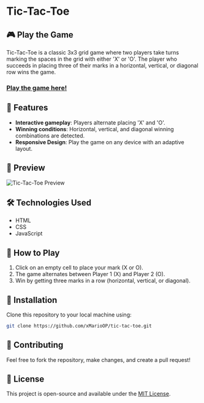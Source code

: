 # Tic-Tac-Toe

## 🎮 Play the Game

Tic-Tac-Toe is a classic 3x3 grid game where two players take turns marking the spaces in the grid with either 'X' or 'O'. The player who succeeds in placing three of their marks in a horizontal, vertical, or diagonal row wins the game.

### [Play the game here!](https://xmarioop.github.io/tic-tac-toe/)

## 🚀 Features
- **Interactive gameplay**: Players alternate placing 'X' and 'O'.
- **Winning conditions**: Horizontal, vertical, and diagonal winning combinations are detected.
- **Responsive Design**: Play the game on any device with an adaptive layout.

## 📱 Preview
![Tic-Tac-Toe Preview](https://via.placeholder.com/600x300?text=Tic-Tac-Toe+Game+Preview)

## 🛠️ Technologies Used
- HTML
- CSS
- JavaScript

## 📝 How to Play
1. Click on an empty cell to place your mark (X or O).
2. The game alternates between Player 1 (X) and Player 2 (O).
3. Win by getting three marks in a row (horizontal, vertical, or diagonal).

## 🔧 Installation

Clone this repository to your local machine using:

```bash
git clone https://github.com/xMarioOP/tic-tac-toe.git
```

## 🤝 Contributing

Feel free to fork the repository, make changes, and create a pull request!

## 📜 License

This project is open-source and available under the [MIT License](LICENSE).
